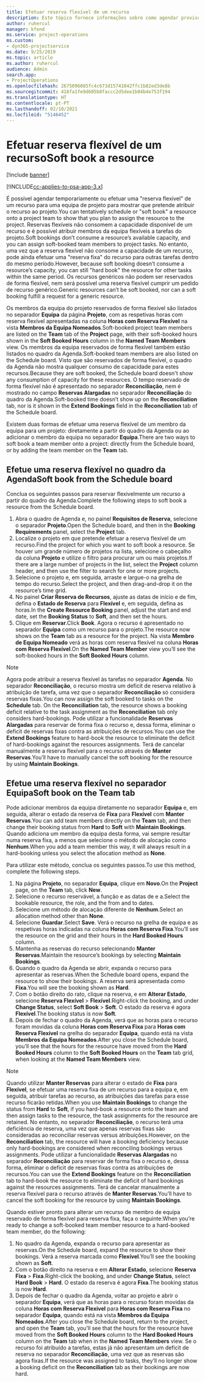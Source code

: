```yaml
---
title: Efetuar reserva flexível de um recurso
description: Este tópico fornece informações sobre como agendar provisoriamente ou efetuar uma reserva flexível de membros da equipa do projeto.
author: ruhercul
manager: kfend
ms.service: project-operations
ms.custom:
- dyn365-projectservice
ms.date: 9/25/2019
ms.topic: article
ms.author: ruhercul
audience: Admin
search.app:
- ProjectOperations
ms.openlocfilehash: 2675096085fc4c673d15741042ffc1b82ed3de8b
ms.sourcegitcommit: 418fa1fe9d605b8faccc2d5dee1b04b4e753f194
ms.translationtype: HT
ms.contentlocale: pt-PT
ms.lasthandoff: 02/10/2021
ms.locfileid: "5146452"
---
```

# <a name="soft-book-a-resource"></a><span data-ttu-id="32e93-103">Efetuar reserva flexível de um recurso</span><span class="sxs-lookup"><span data-stu-id="32e93-103">Soft book a resource</span></span>

[!include [banner](../includes/psa-now-project-operations.md)]

[!INCLUDE[cc-applies-to-psa-app-3.x](../includes/cc-applies-to-psa-app-3x.md)]

<span data-ttu-id="32e93-104">É possível agendar temporariamente ou efetuar uma "reserva flexível" de um recurso para uma equipa de projeto para mostrar que pretende atribuir o recurso ao projeto.</span><span class="sxs-lookup"><span data-stu-id="32e93-104">You can tentatively schedule or "soft book" a resource onto a project team to show that you plan to assign the resource to the project.</span></span> <span data-ttu-id="32e93-105">Reservas flexíveis não consomem a capacidade disponível de um recurso e é possível atribuir membros da equipa flexíveis a tarefas do projeto.</span><span class="sxs-lookup"><span data-stu-id="32e93-105">Soft bookings don’t consume a resource’s available capacity, and you can assign soft-booked team members to project tasks.</span></span> <span data-ttu-id="32e93-106">No entanto, uma vez que a reserva flexível não consome a capacidade de um recurso, pode ainda efetuar uma "reserva fixa" do recurso para outras tarefas dentro do mesmo período.</span><span class="sxs-lookup"><span data-stu-id="32e93-106">However, because soft booking doesn’t consume a resource’s capacity, you can still "hard book" the resource for other tasks within the same period.</span></span> <span data-ttu-id="32e93-107">Os recursos genéricos não podem ser reservados de forma flexível, nem será possível uma reserva flexível cumprir um pedido de recurso genérico.</span><span class="sxs-lookup"><span data-stu-id="32e93-107">Generic resources can’t be soft booked, nor can a soft booking fulfill a request for a generic resource.</span></span>

<span data-ttu-id="32e93-108">Os membros da equipa do projeto reservados de forma flexível são listados no separador **Equipa** da página **Projeto**, com as respetivas horas com reserva flexível apresentadas na coluna **Horas com Reserva Flexível** na vista **Membros da Equipa Nomeados**.</span><span class="sxs-lookup"><span data-stu-id="32e93-108">Soft-booked project team members are listed on the **Team** tab of the **Project** page, with their soft-booked hours shown in the **Soft Booked Hours** column in the **Named Team Members** view.</span></span> <span data-ttu-id="32e93-109">Os membros da equipa reservados de forma flexível também estão listados no quadro da Agenda.</span><span class="sxs-lookup"><span data-stu-id="32e93-109">Soft-booked team members are also listed on the Schedule board.</span></span> <span data-ttu-id="32e93-110">Visto que são reservados de forma flexível, o quadro da Agenda não mostra qualquer consumo de capacidade para estes recursos.</span><span class="sxs-lookup"><span data-stu-id="32e93-110">Because they are soft booked, the Schedule board doesn't show any consumption of capacity for these resources.</span></span> <span data-ttu-id="32e93-111">O tempo reservado de forma flexível não é apresentado no separador **Reconciliação**, nem é mostrado no campo **Reservas Alargadas** no separador **Reconciliação** do quadro da Agenda.</span><span class="sxs-lookup"><span data-stu-id="32e93-111">Soft-booked time doesn’t show up on the **Reconciliation** tab, nor is it shown in the **Extend Bookings** field in the **Reconciliation** tab of the Schedule board.</span></span> 

<span data-ttu-id="32e93-112">Existem duas formas de efetuar uma reserva flexível de um membro da equipa para um projeto: diretamente a partir do quadro da Agenda ou ao adicionar o membro da equipa no separador **Equipa**.</span><span class="sxs-lookup"><span data-stu-id="32e93-112">There are two ways to soft book a team member onto a project: directly from the Schedule board, or by adding the team member on the **Team** tab.</span></span> 

## <a name="soft-book-from-the-schedule-board"></a><span data-ttu-id="32e93-113">Efetue uma reserva flexível no quadro da Agenda</span><span class="sxs-lookup"><span data-stu-id="32e93-113">Soft book from the Schedule board</span></span>
<span data-ttu-id="32e93-114">Conclua os seguintes passos para reservar flexivelmente um recurso a partir do quadro da Agenda.</span><span class="sxs-lookup"><span data-stu-id="32e93-114">Complete the following steps to soft book a resource from the Schedule board.</span></span> 

1. <span data-ttu-id="32e93-115">Abra o quadro de Agenda e, no painel **Requisitos de Reserva**, selecione o separador **Projeto**.</span><span class="sxs-lookup"><span data-stu-id="32e93-115">Open the Schedule board, and then in the **Booking Requirements** panel, select the **Project** tab.</span></span>
2. <span data-ttu-id="32e93-116">Localize o projeto em que pretende efetuar a reserva flexível de um recurso.</span><span class="sxs-lookup"><span data-stu-id="32e93-116">Find the project for which you want to soft book a resource.</span></span> <span data-ttu-id="32e93-117">Se houver um grande número de projetos na lista, selecione o cabeçalho da coluna **Projeto** e utilize o filtro para procurar um ou mais projetos.</span><span class="sxs-lookup"><span data-stu-id="32e93-117">If there are a large number of projects in the list, select the **Project** column header, and then use the filter to search for one or more projects.</span></span>
3. <span data-ttu-id="32e93-118">Selecione o projeto e, em seguida, arraste e largue-o na grelha de tempo do recurso.</span><span class="sxs-lookup"><span data-stu-id="32e93-118">Select the project, and then drag-and-drop it on the resource’s time grid.</span></span>
5. <span data-ttu-id="32e93-119">No painel **Criar Reserva de Recursos**, ajuste as datas de início e de fim, defina o **Estado de Reserva** para **Flexível** e, em seguida, defina as horas.</span><span class="sxs-lookup"><span data-stu-id="32e93-119">In the **Create Resource Booking** panel, adjust the start and end date, set the **Booking Status** to **Soft**, and then set the hours.</span></span> 
6. <span data-ttu-id="32e93-120">Clique em **Reservar**.</span><span class="sxs-lookup"><span data-stu-id="32e93-120">Click **Book**.</span></span> <span data-ttu-id="32e93-121">Agora o recurso é apresentado no separador **Equipa** como um recurso para o projeto.</span><span class="sxs-lookup"><span data-stu-id="32e93-121">The resource now shows on the **Team** tab as a resource for the project.</span></span> <span data-ttu-id="32e93-122">Na vista **Membro de Equipa Nomeado** verá as horas com reserva flexível na coluna **Horas com Reserva Flexível**.</span><span class="sxs-lookup"><span data-stu-id="32e93-122">On the **Named Team Member** view you’ll see the soft-booked hours in the **Soft Booked Hours** column.</span></span>

> [!NOTE]
> <span data-ttu-id="32e93-123">Agora pode atribuir a reserva flexível às tarefas no separador **Agenda**. No separador **Reconciliação**, o recurso mostra um deficit de reserva relativo à atribuição de tarefa, uma vez que o separador **Reconciliação** só considera reservas fixas.</span><span class="sxs-lookup"><span data-stu-id="32e93-123">You can now assign the soft booked to tasks on the **Schedule** tab. On the **Reconciliation** tab, the resource shows a booking deficit relative to the task assignment as the **Reconciliation** tab only considers hard-bookings.</span></span> <span data-ttu-id="32e93-124">Pode utilizar a funcionalidade **Reservas Alargadas** para reservar de forma fixa o recurso e, dessa forma, eliminar o deficit de reservas fixas contra as atribuições de recursos.</span><span class="sxs-lookup"><span data-stu-id="32e93-124">You can use the **Extend Bookings** feature to hard-book the resource to eliminate the deficit of hard-bookings against the resources assignments.</span></span> <span data-ttu-id="32e93-125">Terá de cancelar manualmente a reserva flexível para o recurso através de **Manter Reservas**.</span><span class="sxs-lookup"><span data-stu-id="32e93-125">You’ll have to manually cancel the soft booking for the resource by using **Maintain Bookings**.</span></span>

## <a name="soft-book-on-the-team-tab"></a><span data-ttu-id="32e93-126">Efetue uma reserva flexível no separador Equipa</span><span class="sxs-lookup"><span data-stu-id="32e93-126">Soft book on the Team tab</span></span>

<span data-ttu-id="32e93-127">Pode adicionar membros da equipa diretamente no separador **Equipa** e, em seguida, alterar o estado da reserva de **Fixa** para **Flexível** com **Manter Reservas**.</span><span class="sxs-lookup"><span data-stu-id="32e93-127">You can add team members directly on the **Team** tab, and then change their booking status from **Hard** to **Soft** with **Maintain Bookings**.</span></span> <span data-ttu-id="32e93-128">Quando adiciona um membro da equipa desta forma, vai sempre resultar numa reserva fixa, a menos que selecione o método de alocação como **Nenhum**.</span><span class="sxs-lookup"><span data-stu-id="32e93-128">When you add a team member this way, it will always result in a hard-booking unless you select the allocation method as **None**.</span></span>

<span data-ttu-id="32e93-129">Para utilizar este método, conclua os seguintes passos.</span><span class="sxs-lookup"><span data-stu-id="32e93-129">To use this method, complete the following steps.</span></span>

1. <span data-ttu-id="32e93-130">Na página **Projeto**, no separador **Equipa**, clique em **Novo**.</span><span class="sxs-lookup"><span data-stu-id="32e93-130">On the **Project** page, on the **Team** tab, click **New**.</span></span>
2. <span data-ttu-id="32e93-131">Selecione o recurso reservável, a função e as datas de e a.</span><span class="sxs-lookup"><span data-stu-id="32e93-131">Select the bookable resource, the role, and the from and to dates.</span></span>
3. <span data-ttu-id="32e93-132">Selecione um método de alocação diferente de **Nenhum**.</span><span class="sxs-lookup"><span data-stu-id="32e93-132">Select an allocation method other than **None**.</span></span>
4. <span data-ttu-id="32e93-133">Selecione **Guardar**.</span><span class="sxs-lookup"><span data-stu-id="32e93-133">Select **Save**.</span></span> <span data-ttu-id="32e93-134">Verá o recurso na grelha de equipa e as respetivas horas indicadas na coluna **Horas com Reserva Fixa**.</span><span class="sxs-lookup"><span data-stu-id="32e93-134">You’ll see the resource on the grid and their hours in the **Hard Booked Hours** column.</span></span>
5. <span data-ttu-id="32e93-135">Mantenha as reservas do recurso selecionando **Manter Reservas**.</span><span class="sxs-lookup"><span data-stu-id="32e93-135">Maintain the resource’s bookings by selecting **Maintain Bookings**.</span></span>
6. <span data-ttu-id="32e93-136">Quando o quadro da Agenda se abrir, expanda o recurso para apresentar as reservas.</span><span class="sxs-lookup"><span data-stu-id="32e93-136">When the Schedule board opens, expand the resource to show their bookings.</span></span> <span data-ttu-id="32e93-137">A reserva será apresentada como **Fixa**.</span><span class="sxs-lookup"><span data-stu-id="32e93-137">You will see the booking shown as **Hard**.</span></span>
7. <span data-ttu-id="32e93-138">Com o botão direito do rato, clique na reserva, e em **Alterar Estado**, selecione **Reserva Flexível** \> **Flexível**.</span><span class="sxs-lookup"><span data-stu-id="32e93-138">Right-click the booking, and under **Change Status**, select **Soft Book** \> **Soft**.</span></span> <span data-ttu-id="32e93-139">O estado da reserva é agora **Flexível**.</span><span class="sxs-lookup"><span data-stu-id="32e93-139">The booking status is now **Soft**.</span></span>
8. <span data-ttu-id="32e93-140">Depois de fechar o quadro da Agenda, verá que as horas para o recurso foram movidas da coluna **Horas com Reserva Fixa** para **Horas com Reserva Flexível** na grelha do separador **Equipa**, quando está na vista **Membros da Equipa Nomeados**.</span><span class="sxs-lookup"><span data-stu-id="32e93-140">After you close the Schedule board, you’ll see that the hours for the resource have moved from the **Hard Booked Hours** column to the **Soft Booked Hours** on the **Team** tab grid, when looking at the **Named Team Members** view.</span></span>

> [!NOTE]
> <span data-ttu-id="32e93-141">Quando utilizar **Manter Reservas** para alterar o estado de **Fixa** para **Flexível**, se efetuar uma reserva fixa de um recurso para a equipa e, em seguida, atribuir tarefas ao recurso, as atribuições das tarefas para esse recurso ficarão retidas.</span><span class="sxs-lookup"><span data-stu-id="32e93-141">When you use **Maintain Bookings** to change the status from **Hard** to **Soft**, if you hard-book a resource onto the team and then assign tasks to the resource, the task assignments for the resource are retained.</span></span> <span data-ttu-id="32e93-142">No entanto, no separador **Reconciliação**, o recurso terá uma deficiência de reserva, uma vez que apenas reservas fixas são consideradas ao reconciliar reservas versus atribuições.</span><span class="sxs-lookup"><span data-stu-id="32e93-142">However, on the **Reconciliation** tab, the resource will have a booking deficiency because only hard-bookings are considered when reconciling bookings versus assignments.</span></span> <span data-ttu-id="32e93-143">Pode utilizar a funcionalidade **Reservas Alargadas** no separador **Reconciliação** para reservar de forma fixa o recurso e, dessa forma, eliminar o deficit de reservas fixas contra as atribuições de recursos.</span><span class="sxs-lookup"><span data-stu-id="32e93-143">You can use the **Extend Bookings** feature on the **Reconciliation** tab to hard-book the resource to eliminate the deficit of hard bookings against the resources assignments.</span></span> <span data-ttu-id="32e93-144">Terá de cancelar manualmente a reserva flexível para o recurso através de **Manter Reservas**.</span><span class="sxs-lookup"><span data-stu-id="32e93-144">You’ll have to cancel the soft booking for the resource by using **Maintain Bookings**.</span></span>

<span data-ttu-id="32e93-145">Quando estiver pronto para alterar um recurso de membro de equipa reservado de forma flexível para reserva fixa, faça o seguinte:</span><span class="sxs-lookup"><span data-stu-id="32e93-145">When you’re ready to change a soft-booked team member resource to a hard-booked team member, do the following:</span></span>

1. <span data-ttu-id="32e93-146">No quadro da Agenda, expanda o recurso para apresentar as reservas.</span><span class="sxs-lookup"><span data-stu-id="32e93-146">On the Schedule board, expand the resource to show their bookings.</span></span> <span data-ttu-id="32e93-147">Verá a reserva marcada como **Flexível**.</span><span class="sxs-lookup"><span data-stu-id="32e93-147">You’ll see the booking shown as **Soft**.</span></span>
2. <span data-ttu-id="32e93-148">Com o botão direito na reserva e em **Alterar Estado**, selecione **Reserva Fixa** \> **Fixa**.</span><span class="sxs-lookup"><span data-stu-id="32e93-148">Right-click the booking, and under **Change Status**, select **Hard Book** \> **Hard**.</span></span> <span data-ttu-id="32e93-149">O estado da reserva é agora **Fixa**.</span><span class="sxs-lookup"><span data-stu-id="32e93-149">The booking status is now **Hard**.</span></span>
3. <span data-ttu-id="32e93-150">Depois de fechar o quadro da Agenda, voltar ao projeto e abrir o separador **Equipa**, verá que as horas para o recurso foram movidas da coluna **Horas com Reserva Flexível** para **Horas com Reserva Fixa** no separador **Equipa**, quando está na vista **Membros da Equipa Nomeados**.</span><span class="sxs-lookup"><span data-stu-id="32e93-150">After you close the Schedule board, return to the project, and open the **Team** tab, you’ll see that the hours for the resource have moved from the **Soft Booked Hours** column to the **Hard Booked Hours** column on the **Team** tab when in the **Named Team Members** view.</span></span> <span data-ttu-id="32e93-151">Se o recurso foi atribuído a tarefas, estas já não apresentam um deficit de reserva no separador **Reconciliação**, uma vez que as reservas são agora fixas.</span><span class="sxs-lookup"><span data-stu-id="32e93-151">If the resource was assigned to tasks, they’ll no longer show a booking deficit on the **Reconciliation** tab as their bookings are now hard.</span></span>

